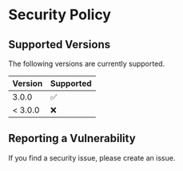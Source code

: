 # Security Policy

## Supported Versions

The following versions are currently supported.

| Version | Supported          |
| ------- | ------------------ |
| 3.0.0   | :white_check_mark: |
| < 3.0.0 | :x:                |

## Reporting a Vulnerability

If you find a security issue, please create an issue.